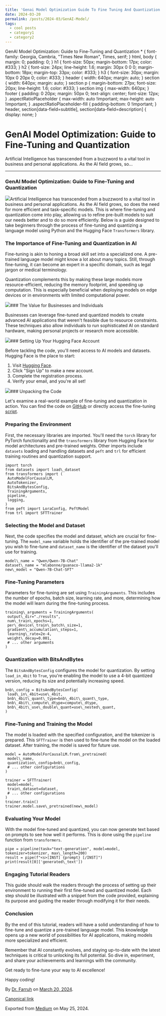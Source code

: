 ```yaml
---
title: 'Genai Model Optimization Guide To Fine Tuning And Quantization'
date: 2024-03-20
permalink: /posts/2024-03/GenAI-Model/
tags:
  - cool posts
  - category1
  - category2
---
```


GenAI Model Optimization: Guide to Fine-Tuning and Quantization
 \* {
 font-family: Georgia, Cambria, "Times New Roman", Times, serif;
 }
 html, body {
 margin: 0;
 padding: 0;
 }
 h1 {
 font-size: 50px;
 margin-bottom: 17px;
 color: #333;
 }
 h2 {
 font-size: 24px;
 line-height: 1.6;
 margin: 30px 0 0 0;
 margin-bottom: 18px;
 margin-top: 33px;
 color: #333;
 }
 h3 {
 font-size: 30px;
 margin: 10px 0 20px 0;
 color: #333;
 }
 header {
 width: 640px;
 margin: auto;
 }
 section {
 width: 640px;
 margin: auto;
 }
 section p {
 margin-bottom: 27px;
 font-size: 20px;
 line-height: 1.6;
 color: #333;
 }
 section img {
 max-width: 640px;
 }
 footer {
 padding: 0 20px;
 margin: 50px 0;
 text-align: center;
 font-size: 12px;
 }
 .aspectRatioPlaceholder {
 max-width: auto !important;
 max-height: auto !important;
 }
 .aspectRatioPlaceholder-fill {
 padding-bottom: 0 !important;
 }
 header,
 section[data-field=subtitle],
 section[data-field=description] {
 display: none;
 }
 

GenAI Model Optimization: Guide to Fine-Tuning and Quantization
===============================================================




Artificial Intelligence has transcended from a buzzword to a vital tool in business and personal applications. As the AI field grows, so…




---

### **GenAI Model Optimization: Guide to Fine-Tuning and Quantization**

![](https://cdn-images-1.medium.com/max/800/0*5ZX-IcnPKDnkTz6n)Artificial Intelligence has transcended from a buzzword to a vital tool in business and personal applications. As the AI field grows, so does the need for more efficient and task-specific models. This is where fine-tuning and quantization come into play, allowing us to refine pre-built models to suit our needs better and to do so more efficiently. Below is a guide designed to take beginners through the process of fine-tuning and quantizing a language model using Python and the Hugging Face `Transformers` library.

### The Importance of Fine-Tuning and Quantization in AI

Fine-tuning is akin to honing a broad skill set into a specialized one. A pre-trained language model might know a lot about many topics. Still, through fine-tuning, it can become an expert in a specific domain, such as legal jargon or medical terminology.

Quantization complements this by making these large models more resource-efficient, reducing the memory footprint, and speeding up computation. This is especially beneficial when deploying models on edge devices or in environments with limited computational power.

![](https://cdn-images-1.medium.com/max/800/0*NDqo_1QsjUy6B380.jpeg)### The Value for Businesses and Individuals

Businesses can leverage fine-tuned and quantized models to create advanced AI applications that weren't feasible due to resource constraints. These techniques also allow individuals to run sophisticated AI on standard hardware, making personal projects or research more accessible.

![](https://cdn-images-1.medium.com/max/800/0*cRpKxJ36fkq1MenT.jpeg)### Setting Up Your Hugging Face Account

Before tackling the code, you'll need access to AI models and datasets. Hugging Face is the place to start:

1. Visit [Hugging Face](https://huggingface.co/).
2. Click "Sign Up" to make a new account.
3. Complete the registration process.
4. Verify your email, and you're all set!

![](https://cdn-images-1.medium.com/max/800/0*5E7Y6vOGhruV8Dof.png)### Unpacking the Code

Let's examine a real-world example of fine-tuning and quantization in action. You can find the code on [GitHub](https://github.com/k-farruh/Awesome-Qwen) or directly access the fine-tuning [script](https://github.com/k-farruh/Awesome-Qwen/blob/master/qwen-fine-tune.py).

### Preparing the Environment

First, the necessary libraries are imported. You'll need the `torch` library for PyTorch functionality and the `transformers` library from Hugging Face for model architectures and pre-trained weights. Other imports include `datasets` loading and handling datasets and `peft` and `trl` for efficient training routines and quantization support.


```
import torch  
from datasets import load\_dataset  
from transformers import (  
 AutoModelForCausalLM,  
 AutoTokenizer,  
 BitsAndBytesConfig,  
 TrainingArguments,  
 pipeline,  
 logging,  
)  
from peft import LoraConfig, PeftModel  
from trl import SFTTrainer
```
### Selecting the Model and Dataset

Next, the code specifies the model and dataset, which are crucial for fine-tuning. The `model_name` variable holds the identifier of the pre-trained model you wish to fine-tune and `dataset_name` is the identifier of the dataset you'll use for training.


```
model\_name = "Qwen/Qwen-7B-Chat"  
dataset\_name = "mlabonne/guanaco-llama2-1k"  
new\_model = "Qwen-7B-Chat-SFT"
```
### Fine-Tuning Parameters

Parameters for fine-tuning are set using `TrainingArguments`. This includes the number of epochs, batch size, learning rate, and more, determining how the model will learn during the fine-tuning process.


```
training\_arguments = TrainingArguments(  
 output\_dir="./results",  
 num\_train\_epochs=1,  
 per\_device\_train\_batch\_size=1,  
 gradient\_accumulation\_steps=1,  
 learning\_rate=2e-4,  
 weight\_decay=0.001,  
 # ... other arguments  
)
```
### Quantization with BitsAndBytes

The `BitsAndBytesConfig` configures the model for quantization. By setting `load_in_4bit` to `True`, you're enabling the model to use a 4-bit quantized version, reducing its size and potentially increasing speed.


```
bnb\_config = BitsAndBytesConfig(  
 load\_in\_4bit=use\_4bit,  
 bnb\_4bit\_quant\_type=bnb\_4bit\_quant\_type,  
 bnb\_4bit\_compute\_dtype=compute\_dtype,  
 bnb\_4bit\_use\_double\_quant=use\_nested\_quant,  
)
```
### Fine-Tuning and Training the Model

The model is loaded with the specified configuration, and the tokenizer is prepared. This `SFTTrainer` is then used to fine-tune the model on the loaded dataset. After training, the model is saved for future use.


```
model = AutoModelForCausalLM.from\_pretrained(  
 model\_name,  
 quantization\_config=bnb\_config,  
 # ... other configurations  
)  
  
trainer = SFTTrainer(  
 model=model,  
 train\_dataset=dataset,  
 # ... other configurations  
)  
trainer.train()  
trainer.model.save\_pretrained(new\_model)
```
### Evaluating Your Model

With the model fine-tuned and quantized, you can now generate text based on prompts to see how well it performs. This is done using the `pipeline` function from `transformers`.


```
pipe = pipeline(task="text-generation", model=model, tokenizer=tokenizer, max\_length=200)  
result = pipe(f"<s>[INST] {prompt} [/INST]")  
print(result[0]['generated\_text'])
```
### Engaging Tutorial Readers

This guide should walk the readers through the process of setting up their environment to running their first fine-tuned and quantized model. Each step should be illustrated with a snippet from the code provided, explaining its purpose and guiding the reader through modifying it for their needs.

### Conclusion

By the end of this tutorial, readers will have a solid understanding of how to fine-tune and quantize a pre-trained language model. This knowledge opens up a new world of possibilities for AI applications, making models more specialized and efficient.

Remember that AI constantly evolves, and staying up-to-date with the latest techniques is critical to unlocking its full potential. So dive in, experiment, and share your achievements and learnings with the community.

Get ready to fine-tune your way to AI excellence!

Happy coding!



By [Dr. Farruh](https://medium.com/@k-farruh) on [March 20, 2024](https://medium.com/p/c85f93fe2664).

[Canonical link](https://medium.com/@k-farruh/genai-model-optimization-guide-to-fine-tuning-and-quantization-c85f93fe2664)

Exported from [Medium](https://medium.com) on May 25, 2024.

